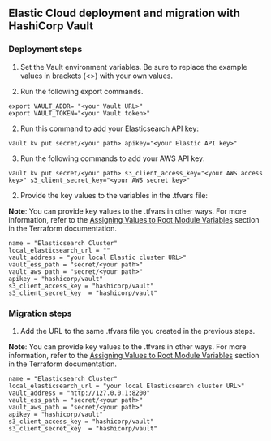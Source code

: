 ## Elastic Cloud deployment and migration with HashiCorp Vault

### Deployment steps
1.	Set the Vault environment variables. Be sure to replace the example values in brackets (<>) with your own values.

  1. Run the following export commands. 
  
  ```
  export VAULT_ADDR= "<your Vault URL>"
  export VAULT_TOKEN="<your Vault token>"
  ```

  2. Run this command to add your Elasticsearch API key: 
  
  ```
  vault kv put secret/<your path> apikey="<your Elastic API key>"
  ```

  3. Run the following commands to add your AWS API key:
  
  ```
  vault kv put secret/<your path> s3_client_access_key="<your AWS access key>" s3_client_secret_key="<your AWS secret key>"
  ```

2.	Provide the key values to the variables in the <your file name>.tfvars file:
  
  **Note**: You can provide key values to the <your file name>.tfvars in other ways. For more information, refer to the [Assigning Values to Root Module Variables](https://www.terraform.io/language/values/variables) section in the Terraform documentation.
  
  ```
  name = "Elasticsearch Cluster"
  local_elasticsearch_url = ""
  vault_address = "your local Elastic cluster URL>"
  vault_ess_path = "secret/<your path>"
  vault_aws_path = "secret/<your path>"
  apikey = "hashicorp/vault"
  s3_client_access_key = "hashicorp/vault"
  s3_client_secret_key  = "hashicorp/vault"
  ```

### Migration steps
1. Add the URL to the same .tfvars file you created in the previous steps. 
  
  **Note**: You can provide key values to the <your file name>.tfvars in other ways. For more information, refer to the [Assigning Values to Root Module Variables](https://www.terraform.io/language/values/variables) section in the Terraform documentation.

```
name = "Elasticsearch Cluster"
local_elasticsearch_url = "your local Elasticsearch cluster URL>"
vault_address = "http://127.0.0.1:8200"
vault_ess_path = "secret/<your path>"
vault_aws_path = "secret/<your path>"
apikey = "hashicorp/vault"
s3_client_access_key = "hashicorp/vault"
s3_client_secret_key  = "hashicorp/vault"
```
